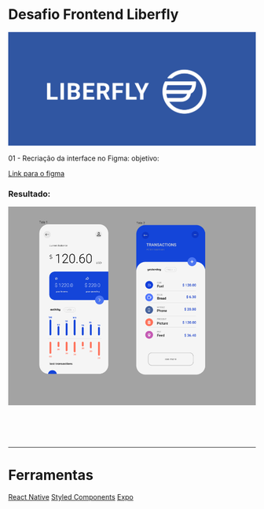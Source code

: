 # Desafio Frontend Liberfly 

<img src="logo-liberfly.png" width="1920">

01 - Recriação da interface no Figma: 
    objetivo: 

[Link para o figma](https://www.figma.com/file/IdivzWRiYyk4Mf7ZmiCyX0/Liberfly-Challenge?node-id=0%3A1)

### Resultado:
  <img src="figma.png">

<br />
<br /><br /><br /><br />
<hr>

# Ferramentas

<a href="reactnative.dev"> React Native</a>
<a href="styled-components.com"> Styled Components</a>
<a href="expo.io"> Expo </a>